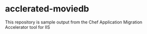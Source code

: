 # acclerated-moviedb
This repository is sample output from the Chef Application Migration Accelerator tool for IIS
